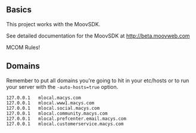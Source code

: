 
## Basics
This project works with the MoovSDK.

See detailed documentation for the MoovSDK at http://beta.moovweb.com

MCOM Rules!

## Domains
Remember to put all domains you're going to hit in your etc/hosts
or to run your server with the `-auto-hosts=true` option.

    127.0.0.1 	mlocal.macys.com
    127.0.0.1 	mlocal.www1.macys.com
    127.0.0.1 	mlocal.social.macys.com
    127.0.0.1 	mlocal.community.macys.com
    127.0.0.1 	mlocal.prefcenter.email.macys.com
    127.0.0.1 	mlocal.customerservice.macys.com
